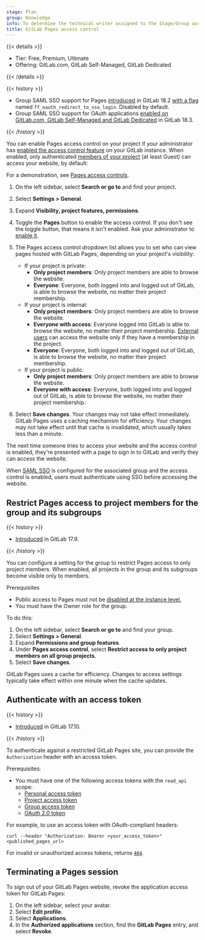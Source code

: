 ```yaml
---
stage: Plan
group: Knowledge
info: To determine the technical writer assigned to the Stage/Group associated with this page, see https://handbook.gitlab.com/handbook/product/ux/technical-writing/#assignments
title: GitLab Pages access control
---
```


{{< details >}}

- Tier: Free, Premium, Ultimate
- Offering: GitLab.com, GitLab Self-Managed, GitLab Dedicated

{{< /details >}}

{{< history >}}

- Group SAML SSO support for Pages [introduced](https://gitlab.com/gitlab-org/gitlab/-/issues/326288) in GitLab 18.2 [with a flag](../../../administration/feature_flags/_index.md) named `ff_oauth_redirect_to_sso_login`. Disabled by default.
- Group SAML SSO support for OAuth applications [enabled on GitLab.com, GitLab Self-Managed and GitLab Dedicated](https://gitlab.com/gitlab-org/gitlab/-/merge_requests/200682) in GitLab 18.3.

{{< /history >}}

You can enable Pages access control on your project
if your administrator has [enabled the access control feature](../../../administration/pages/_index.md#access-control)
on your GitLab instance. When enabled, only authenticated
[members of your project](../../permissions.md#project-members-permissions)
(at least Guest) can access your website, by default:

<i class="fa fa-youtube-play youtube" aria-hidden="true"></i>
For a demonstration, see [Pages access controls](https://www.youtube.com/watch?v=tSPAr5mQYc8).

1. On the left sidebar, select **Search or go to** and find your project.
1. Select **Settings > General**.
1. Expand **Visibility, project features, permissions**.
1. Toggle the **Pages** button to enable the access control. If you don't see the toggle button,
   that means it isn't enabled. Ask your administrator to [enable it](../../../administration/pages/_index.md#access-control).

1. The Pages access control dropdown list allows you to set who can view pages hosted
   with GitLab Pages, depending on your project's visibility:

   - If your project is private:
     - **Only project members**: Only project members are able to browse the website.
     - **Everyone**: Everyone, both logged into and logged out of GitLab, is able to browse the website, no matter their project membership.
   - If your project is internal:
     - **Only project members**: Only project members are able to browse the website.
     - **Everyone with access**: Everyone logged into GitLab is able to browse the website, no matter their project membership. [External users](../../../administration/external_users.md) can access the website only if they have a membership in the project.
     - **Everyone**: Everyone, both logged into and logged out of GitLab, is able to browse the website, no matter their project membership.
   - If your project is public:
     - **Only project members**: Only project members are able to browse the website.
     - **Everyone with access**: Everyone, both logged into and logged out of GitLab, is able to browse the website, no matter their project membership.

1. Select **Save changes**. Your changes may not take effect immediately. GitLab Pages uses
   a caching mechanism for efficiency. Your changes may not take effect until that cache is
   invalidated, which usually takes less than a minute.

The next time someone tries to access your website and the access control is
enabled, they're presented with a page to sign in to GitLab and verify they
can access the website.

When [SAML SSO](../../group/saml_sso/_index.md) is configured for the associated group
and the access control is enabled, users must authenticate using SSO before accessing the website.

## Restrict Pages access to project members for the group and its subgroups

{{< history >}}

- [Introduced](https://gitlab.com/gitlab-org/gitlab/-/issues/254962) in GitLab 17.9.

{{< /history >}}

You can configure a setting for the group to restrict Pages access to only project members.
When enabled, all projects in the group and its subgroups become visible only to members.

Prerequisites

- Public access to Pages must not be [disabled at the instance level.](../../../administration/pages/_index.md#disable-public-access-to-all-pages-sites)
- You must have the Owner role for the group.

To do this:

1. On the left sidebar, select **Search or go to** and find your group.
1. Select **Settings > General**.
1. Expand **Permissions and group features**.
1. Under **Pages access control**, select
   **Restrict access to only project members on all group projects**.
1. Select **Save changes**.

GitLab Pages uses a cache for efficiency. Changes to access settings typically take effect within one minute when the cache updates.

## Authenticate with an access token

{{< history >}}

- [Introduced](https://gitlab.com/gitlab-org/gitlab-pages/-/issues/388) in GitLab 17.10.

{{< /history >}}

To authenticate against a restricted GitLab Pages site, you can provide the `Authorization` header with an access token.

Prerequisites:

- You must have one of the following access tokens with the `read_api` scope:
  - [Personal access token](../../profile/personal_access_tokens.md#create-a-personal-access-token)
  - [Project access token](../settings/project_access_tokens.md#create-a-project-access-token)
  - [Group access token](../../group/settings/group_access_tokens.md#create-a-group-access-token)
  - [OAuth 2.0 token](../../../api/oauth2.md)

For example, to use an access token with OAuth-compliant headers:

```shell
curl --header "Authorization: Bearer <your_access_token>" <published_pages_url>
```

For invalid or unauthorized access tokens, returns [`404`](../../../api/rest/troubleshooting.md#status-codes).

## Terminating a Pages session

To sign out of your GitLab Pages website, revoke the application access token
for GitLab Pages:

1. On the left sidebar, select your avatar.
1. Select **Edit profile**.
1. Select **Applications**.
1. In the **Authorized applications** section, find the **GitLab Pages**
   entry, and select **Revoke**.
